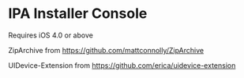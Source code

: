 IPA Installer Console
=============
Requires iOS 4.0 or above


ZipArchive from https://github.com/mattconnolly/ZipArchive

UIDevice-Extension from https://github.com/erica/uidevice-extension